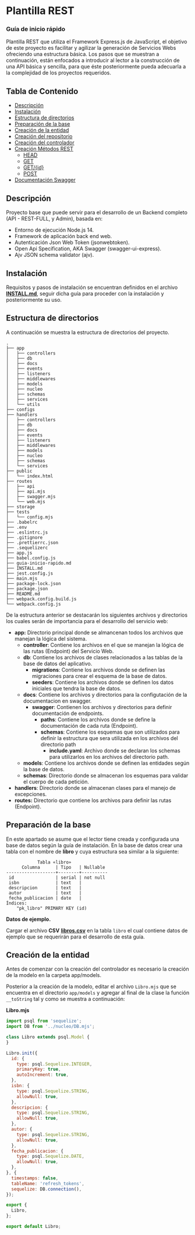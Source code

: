 # Plantilla REST

### Guía de inicio rápido

Plantilla REST que utiliza el Framework Express.js de JavaScript, el objetivo de este proyecto es facilitar y agilizar la generación de Servicios Webs ofreciendo una estructura básica.
Los pasos que se muestran a continuación, están enfocados a introducir al lector a la construcción de una API básica y sencilla, para que éste posteriormente pueda adecuarla a la complejidad de los proyectos requeridos.

## Tabla de Contenido

- [Descripción](#descripción)
- [Instalación](#instalación)
- [Estructura de directorios](#estructura-de-directorios)
- [Preparación de la base](#preparación-de-la-base)
- [Creación de la entidad](#creación-de-la-entidad)
- [Creación del repositorio](#creación-del-repositorio)
- [Creación del controlador](#creación-del-controlador)
- [Creación Métodos REST](#creación-métodos-rest)
  - [HEAD](#head)
  - [GET](#get)
  - [GET/{id}](#getid)
  - [POST](#post)
- [Documentación Swagger](#documentación-swagger)

## Descripción

Proyecto base que puede servir para el desarrollo de un Backend completo (API - REST-FULL, y Admin), basada en:

- Entorno de ejecución Node.js 14.
- Framework de aplicación back end web.
- Autenticación Json Web Token (jsonwebtoken).
- Open Api Specification, AKA Swagger (swagger-ui-express).
- Ajv JSON schema validator (ajv).

## Instalación

Requisitos y pasos de instalación se encuentran definidos en el archivo [**INSTALL.md**](../INSTALL.md), seguir dicha guía para proceder con la instalación y posteriormente su uso.

## Estructura de directorios

A continuación se muestra la estructura de directorios del proyecto.

```
.
├── app
│   ├── controllers
│   ├── db
│   ├── docs
│   ├── events
│   ├── listeners
│   ├── middlewares
│   ├── models
│   ├── nucleo
│   ├── schemas
│   ├── services
│   └── utils
├── configs
├── handlers
│   ├── controllers
│   ├── db
│   ├── docs
│   ├── events
│   ├── listeners
│   ├── middlewares
│   ├── models
│   ├── nucleo
│   ├── schemas
│   └── services
├── public
│   └── index.html
├── routes
│   ├── api
│   ├── api.mjs
│   ├── swagger.mjs
│   └── web.mjs
├── storage
├── tests
│   └── config.mjs
├── .babelrc
├── .env
├── .eslintrc.js
├── .gitignore
├── .prettierrc.json
├── .sequelizerc
├── app.js
├── babel.config.js
├── guia-inicio-rapido.md
├── INSTALL.md
├── jest.config.js
├── main.mjs
├── package-lock.json
├── package.json
├── README.md
├── webpack.config.build.js
└── webpack.config.js
```

De la estructura anterior se destacarán los siguientes archivos y directorios los cuales serán de importancia para el desarrollo del servicio web:
- **app:** Directorio principal donde se almancenan todos los archivos que manejan la lógica del sistema.
  - **controller**: Contiene los archivos en el que se manejan la lógica de las rutas (Endpoint) del Servicio Web.
  - **db**: Contiene los archivos de clases relacionados a las tablas de la base de datos del aplicativo.
    - **migrations**: Contiene los archivos donde se definen las migraciones para crear el esquema de la base de datos.
    - **seeders**: Contiene los archivos donde se definen los datos iniciales que tendra la base de datos.
  - **docs**: Contiene los archivos y directorios para la configutación de la documentacion en swagger.
    - **swagger**: Contienen los archivos y directorios para definir documentación de endpoints.
      - **paths**: Contiene los archivos donde se define la documentación de cada ruta (Endpoint).
      - **schemas**: Contiene los esquemas que son utilizados para definir la estructura que sera utilizada en los archivos del directorio path
        - **include.yaml**: Archivo donde se declaran los schemas para utilizarlos en los archivos del directorio path.
  - **models**: Contiene los archivos donde se definen las entidades según la base de datos.
  - **schemas**: Directorio donde se almacenan los esquemas para validar el cuerpo de cada petición.
- **handlers**: Directorio donde se almacenan clases para el manejo de excepciones.
- **routes:** Directorio que contiene los archivos para definir las rutas (Endpoint).

## Preparación de la base

En este apartado se asume que el lector tiene creada y configurada una base de datos según la guía de instalación. En la base de datos crear una tabla con el nombre de **libro** y cuya estructura sea similar a la siguiente:

```
            Tabla «libro»
      Columna      | Tipo   | Nullable
-------------------+--------+----------
 id                | serial | not null
 isbn              | text   |
 descripcion       | text   |
 autor             | text   |
 fecha_publicacion | date   |
Índices:
    "pk_libro" PRIMARY KEY (id)
```

**Datos de ejemplo.**

Cargar el archivo **CSV** [**libros.csv**](https://next.salud.gob.sv/index.php/s/rHz5n4cz4KGSR93/download) en la tabla `libro` el cual contiene datos de ejemplo que se requerirán para el desarrollo de esta guía.

## Creación de la entidad

Antes de comenzar con la creación del controlador es necesario la creación de la modelo en la carpeta app/models.

Posterior a la creación de la modelo, editar el archivo `Libro.mjs` que se encuentra en el directorio `app/models` y agregar al final de la clase la función `__toString` tal y como se muestra a continuación:

**Libro.mjs**

```mjs
import psql from 'sequelize';
import DB from '../nucleo/DB.mjs';

class Libro extends psql.Model {
}

Libro.init({
  id: {
    type: psql.Sequelize.INTEGER,
    primaryKey: true,
    autoIncrement: true,
  },
  isbn: {
    type: psql.Sequelize.STRING,
    allowNull: true,
  },
  descripcion: {
    type: psql.Sequelize.STRING,
    allowNull: true,
  },
  autor: {
    type: psql.Sequelize.STRING,
    allowNull: true,
  },
  fecha_publicacion: {
    type: psql.Sequelize.DATE,
    allowNull: true,
  },
}, {
  timestamps: false,
  tableName: 'refresh_tokens',
  sequelize: DB.connection(),
});

export {
  Libro,
};

export default Libro;
```

